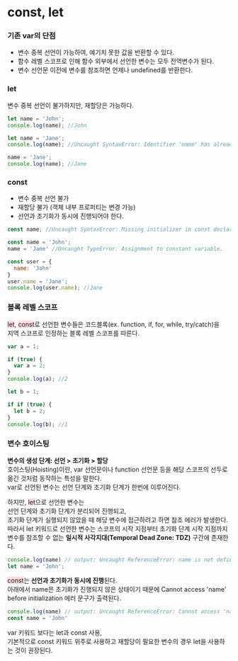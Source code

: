 # const, let

### 기존 var의 단점
* 변수 중복 선언이 가능하여, 예기치 못한 값을 반환할 수 있다.
* 함수 레벨 스코프로 인해 함수 외부에서 선언한 변수는 모두 전역변수가 된다.
* 변수 선언문 이전에 변수를 참조하면 언제나 undefined를 반환한다.

### let
변수 중복 선언이 불가하지만, 재할당은 가능하다.

```javascript
let name = 'John';
console.log(name); //John

let name = 'Jane';
console.log(name); //Uncaught SyntaxError: Identifier 'name' has already been declared

name = 'Jane';
console.log(name); //Jane
```

### const
* 변수 중복 선언 불가
* 재할당 불가 (객체 내부 프로퍼티는 변경 가능)
* 선언과 초기화가 동시에 진행되어야 한다.

```javascript
const name; //Uncaught SyntaxError: Missing initializer in const declaration

const name = 'John';
name = 'Jane' //Uncaught TypeError: Assignment to constant variable.

const user = {
  name: 'John'
}
user.name = 'Jane';
console.log(user.name); //Jane
```

### 블록 레벨 스코프
<span style="background-color: #ffdce0;">let</span>, <span style="background-color: #ffdce0;">const</span>로 선언한 변수들은 코드블록(ex. function, if, for, while, try/catch)을   
지역 스코프로 인정하는 블록 레벨 스코프를 따른다.

```javascript
var a = 1;

if (true) {
  var a = 2;
}
console.log(a); //2

let b = 1;

if if (true) {
  let b = 2;
}
console.log(b); //1
```

### 변수 호이스팅
**변수의 생성 단계: 선언 > 초기화 > 할당**   
호이스팅(Hoisting)이란, var 선언문이나 function 선언문 등을 해당 스코프의 선두로 옮긴 것처럼 동작하는 특성을 말한다.   
var로 선언된 변수는 선언 단계와 초기화 단계가 한번에 이루어진다.
   
하지만, <span style="background-color: #ffdce0;">let</span>으로 선언한 변수는   
선언 단계와 초기화 단계가 분리되어 진행되고,   
초기화 단계가 실행되지 않았을 때 해당 변수에 접근하려고 하면 참조 에러가 발생한다.   
따라서 let 키워드로 선언한 변수는 스코프의 시작 지점부터 초기화 단계 시작 지점까지   
변수를 참조할 수 없는 **일시적 사각지대(Temporal Dead Zone: TDZ)** 구간에 존재한다.

```javascript
console.log(name) // output: Uncaught ReferenceError: name is not defined
let name = 'John';
```

<span style="background-color: #ffdce0;">const</span>는 **선언과 초기화가 동시에 진행**된다.   
아래에서 name은 초기화가 진행되지 않은 상태이기 때문에 Cannot access 'name' before initialization 에러 문구가 출력된다.

```javascript
console.log(name) // output: Uncaught ReferenceError: Cannot access 'name' before initialization
const name = 'John'
```

var 키워드 보다는 let과 const 사용,   
기본적으로 const 키워드 위주로 사용하고 재할당이 필요한 변수의 경우 let을 사용하는 것이 권장된다.